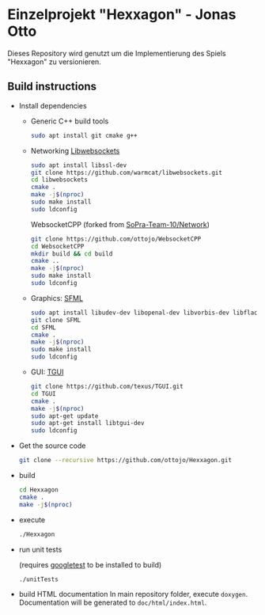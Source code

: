 # Einzelprojekt "Hexxagon" - Jonas Otto

Dieses Repository wird genutzt um die Implementierung des Spiels "Hexxagon" zu versionieren.

## Build instructions
* Install dependencies
  * Generic C++ build tools
    ```bash
    sudo apt install git cmake g++  
    ```
  * Networking
      [Libwebsockets](https://github.com/warmcat/libwebsockets)
      ```bash
      sudo apt install libssl-dev
      git clone https://github.com/warmcat/libwebsockets.git
      cd libwebsockets
      cmake .
      make -j$(nproc)
      sudo make install
      sudo ldconfig
      ```
      
      WebsocketCPP (forked from [SoPra-Team-10/Network](https://github.com/SoPra-Team-10/Network))
      ```bash
      git clone https://github.com/ottojo/WebsocketCPP
      cd WebsocketCPP
      mkdir build && cd build
      cmake ..
      make -j$(nproc)
      sudo make install
      sudo ldconfig
      ```
      
  * Graphics: [SFML](https://www.sfml-dev.org/)
      ```bash
      sudo apt install libudev-dev libopenal-dev libvorbis-dev libflac-dev libxrandr-dev libfreetype6-dev
      git clone SFML
      cd SFML
      cmake .
      make -j$(nproc)
      sudo make install
      sudo ldconfig
    
      ```
  
  * GUI: [TGUI](https://tgui.eu/)
      ```bash
      git clone https://github.com/texus/TGUI.git
      cd TGUI
      cmake .
      make -j$(nproc)
      sudo apt-get update
      sudo apt-get install libtgui-dev
      sudo ldconfig
      ```
  
* Get the source code
    ```bash
    git clone --recursive https://github.com/ottojo/Hexxagon.git
    ```
* build
    ```bash
    cd Hexxagon
    cmake .
    make -j$(nproc)
    ```
  
* execute
    ```bash
    ./Hexxagon
    ```

* run unit tests

    (requires [googletest](https://github.com/google/googletest) to be installed to build)
    ```bash
    ./unitTests
    ```
  
* build HTML documentation
    In main repository folder, execute `doxygen`. Documentation will be generated to `doc/html/index.html`.